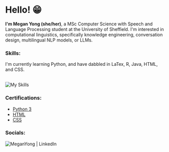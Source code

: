 <h1>Hello! 😁</h1>
<b>I'm Megan Yong (she/her)</b>, a MSc Computer Science with Speech and Language Processing student at the University of Sheffield. I'm interested in computational linguistics, specifically knowledge engineering, conversation design, multilingual NLP models, or LLMs.

<h3>Skills:</h3>
I'm currently learning Python, and have dabbled in LaTex, R, Java, HTML, and CSS. <br> <br>

![My Skills](https://skillicons.dev/icons?i=py,latex,r,java,html,css&theme=light)

<h3>Certifications:</h3>

- [Python 3](https://www.codecademy.com/profiles/cloud9737533338/certificates/6c152bd262967f8c941c9707ed636bda)
- [HTML](https://www.codecademy.com/profiles/cloud9737533338/certificates/9eb0741e5ebef1f9f58a53bfac67d3a7)
- [CSS](https://www.codecademy.com/profiles/cloud9737533338/certificates/9a5bb1fc45b4281af1fffec93b0aaf05)

<h3>Socials:</h3>

[<img align="left" alt="MeganYong | LinkedIn" src="https://img.icons8.com/?size=35&id=qNUNvR9aEWql&format=png&color=000000"/>][linkedin]

[linkedin]: https://linkedin.com/in/megan-yong

<!--
**megan-yong/megan-yong** is a ✨ _special_ ✨ repository because its `README.md` (this file) appears on your GitHub profile.

Here are some ideas to get you started:

- 🔭 I’m currently working on ...
- 🌱 I’m currently learning ...
- 👯 I’m looking to collaborate on ...
- 🤔 I’m looking for help with ...
- 💬 Ask me about ...
- 📫 How to reach me: ...
- 😄 Pronouns: ...
- ⚡ Fun fact: ...
-->
